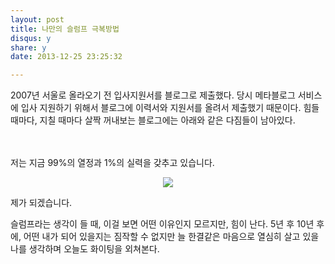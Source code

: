 ```yaml
---
layout: post
title: 나만의 슬럼프 극복방법
disqus: y
share: y
date: 2013-12-25 23:25:32

---
```




2007년 서울로 올라오기 전 입사지원서를 블로그로 제출했다. 당시 메타블로그 서비스에 입사 지원하기 위해서 블로그에 이력서와 지원서를 올려서 제출했기 때문이다. 힘들 때마다, 지칠 때마다 살짝 꺼내보는 블로그에는 아래와 같은 다짐들이 남아있다.  

</br></br>
저는 지금 99%의 열정과 1%의 실력을 갖추고 있습니다. 

<center>
<img src="http://beatshon.github.io/images/117.jpg">
</center>

제가 되겠습니다. 



슬럼프라는 생각이 들 때, 이걸 보면 어떤 이유인지 모르지만, 힘이 난다. 5년 후 10년 후에, 어떤 내가 되어 있을지는 짐작할 수 없지만 늘 한결같은 마음으로 열심히 살고 있을 나를 생각하며 오늘도 화이팅을 외쳐본다.